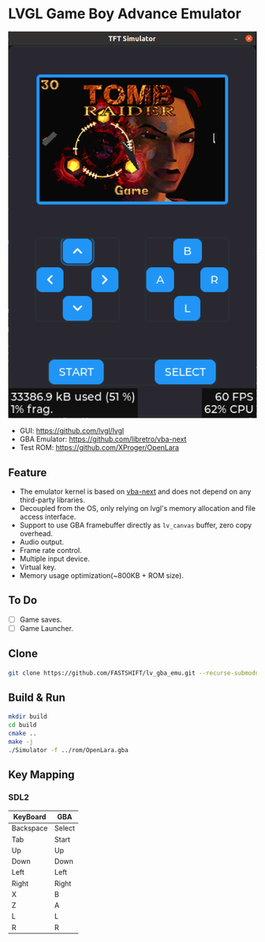 # LVGL Game Boy Advance Emulator

![image](https://github.com/FASTSHIFT/lv_gba_emu/blob/main/images/lv_gba_emu_2.png)

* GUI: https://github.com/lvgl/lvgl
* GBA Emulator: https://github.com/libretro/vba-next
* Test ROM: https://github.com/XProger/OpenLara

## Feature
* The emulator kernel is based on [vba-next](https://github.com/libretro/vba-next) and does not depend on any third-party libraries.
* Decoupled from the OS, only relying on lvgl's memory allocation and file access interface.
* Support to use GBA framebuffer directly as `lv_canvas` buffer, zero copy overhead.
* Audio output.
* Frame rate control.
* Multiple input device.
* Virtual key.
* Memory usage optimization(~800KB + ROM size).

## To Do

- [ ] Game saves.
- [ ] Game Launcher.

## Clone
```bash
git clone https://github.com/FASTSHIFT/lv_gba_emu.git --recurse-submodules
```

## Build & Run
```bash
mkdir build
cd build
cmake ..
make -j
./Simulator -f ../rom/OpenLara.gba
```
## Key Mapping
### SDL2
|KeyBoard|GBA|
|-|-|
|Backspace|Select|
|Tab|Start|
|Up|Up|
|Down|Down|
|Left|Left|
|Right|Right|
|X|B|
|Z|A|
|L|L|
|R|R|
